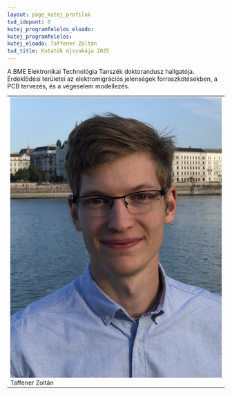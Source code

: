 ```yaml
---
layout: page_kutej_profilok
tud_idopont: 0
kutej_programfelelos_eloado: 
kutej_programfelelos: 
kutej_eloado: Taffener Zoltán
tud_title: Kutatók éjszakája 2025
---
```


A BME Elektronikai Technológia Tanszék doktorandusz hallgatója. Érdeklődési területei az elektromigrációs jelenségek forraszkötésekben, a PCB tervezés, és a végeselem modellezés. 

<table class="picture">
<tr>
<td>

<div class="gallery">
    <img src="images/Tafferner_Zoltan.jpg" max-width="250" max-height="200">
  <div class="desc">Taffener Zoltán</div>
</div>

</td>
</tr>
</table>
